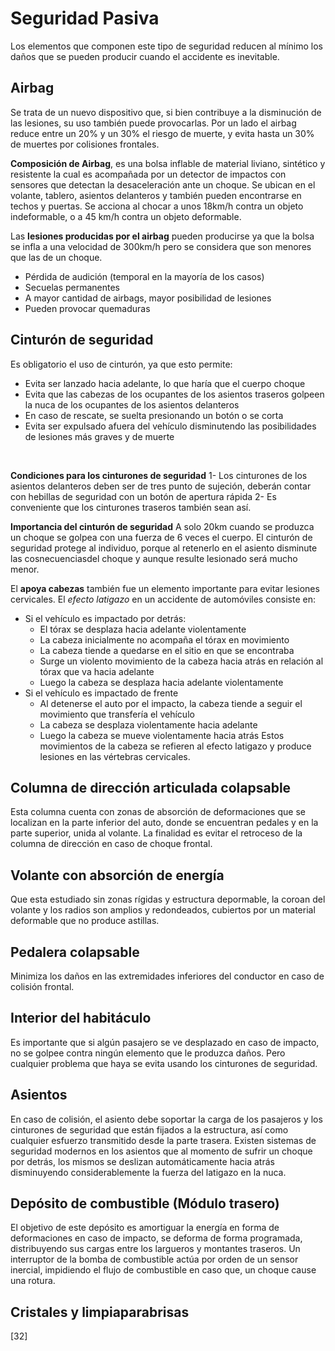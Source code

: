 # Seguridad Pasiva
Los elementos que componen este tipo de seguridad reducen al mínimo los daños que se pueden producir cuando el accidente es inevitable.

## Airbag
Se trata de un nuevo dispositivo que, si bien contribuye a la disminución de las lesiones, su uso también puede provocarlas.
Por un lado el airbag reduce entre un 20% y un 30% el riesgo de muerte, y evita hasta un 30% de muertes por colisiones frontales.
<br>

**Composición de Airbag**, es una bolsa inflable de material liviano, sintético y resistente la cual es acompañada por un detector de impactos con sensores que detectan la desaceleración ante un choque.
Se ubican en el volante, tablero, asientos delanteros y también pueden encontrarse en techos y puertas.
Se acciona al chocar a unos 18km/h contra un objeto indeformable, o a 45 km/h contra un objeto deformable.
<br>

Las **lesiones producidas por el airbag** pueden producirse ya que la bolsa se infla a una velocidad de 300km/h pero se considera que son menores que las de un choque.
- Pérdida de audición (temporal en la mayoría de los casos)
- Secuelas permanentes
- A mayor cantidad de airbags, mayor posibilidad de lesiones
- Pueden provocar quemaduras

## Cinturón de seguridad
Es obligatorio el uso de cinturón, ya que esto permite:
- Evita ser lanzado hacia adelante, lo que haría que el cuerpo choque
- Evita que las cabezas de los ocupantes de los asientos traseros golpeen la nuca de los ocupantes de los asientos delanteros
- En caso de rescate, se suelta presionando un botón o se corta
- Evita ser expulsado afuera del vehículo disminutendo las posibilidades de lesiones más graves y de muerte
<br>

**Condiciones para los cinturones de seguridad**
1- Los cinturones de los asientos delanteros deben ser de tres punto de sujeción, deberán contar con hebillas de seguridad con un botón de apertura rápida
2- Es conveniente que los cinturones traseros también sean así.
<br>

**Importancia del cinturón de seguridad**
A solo 20km cuando se produzca un choque se golpea con una fuerza de 6 veces el cuerpo.
El cinturón de seguridad protege al individuo, porque al retenerlo en el asiento disminute las cosnecuenciasdel choque y aunque resulte lesionado será mucho menor.
<br>

El **apoya cabezas** también fue un elemento importante para evitar lesiones cervicales.
El _efecto latigazo_ en un accidente de automóviles consiste en:
- Si el vehículo es impactado por detrás:
    - El tórax se desplaza hacia adelante violentamente
    - La cabeza inicialmente no acompaña el tórax en movimiento
    - La cabeza tiende a quedarse en el sitio en que se encontraba
    - Surge un violento movimiento de la cabeza hacia atrás en relación al tórax que va hacia adelante
    - Luego la cabeza se desplaza hacia adelante violentamente
- Si el vehículo es impactado de frente
    - Al detenerse el auto por el impacto, la cabeza tiende a seguir el movimiento que transfería el vehículo
    - La cabeza se desplaza violentamente hacia adelante
    - Luego la cabeza se mueve violentamente hacia atrás
Estos movimientos de la cabeza se refieren al efecto latigazo y produce lesiones en las vértebras cervicales.

## Columna de dirección articulada colapsable
Esta columna cuenta con zonas de absorción de deformaciones que se localizan en la parte inferior del auto, donde se encuentran pedales y en la parte superior, unida al volante.
La finalidad es evitar el retroceso de la columna de dirección en caso de choque frontal.

## Volante con absorción de energía
Que esta estudiado sin zonas rígidas y estructura depormable, la coroan del volante y los radios son amplios y redondeados, cubiertos por un material deformable que no produce astillas.

## Pedalera colapsable
Minimiza los daños en las extremidades inferiores del conductor en caso de colisión frontal.

## Interior del habitáculo
Es importante que si algún pasajero se ve desplazado en caso de impacto, no se golpee contra ningún elemento que le produzca daños. Pero cualquier problema que haya se evita usando los cinturones de seguridad.

## Asientos
En caso de colisión, el asiento debe soportar la carga de los pasajeros y los cinturones de seguridad
que están fijados a la estructura, así como cualquier
esfuerzo transmitido desde la parte trasera.
Existen sistemas de seguridad modernos en los asientos que al momento de sufrir un choque por detrás, los mismos se deslizan automáticamente hacia atrás disminuyendo considerablemente la fuerza del latigazo en la nuca.

## Depósito de combustible (Módulo trasero)
El objetivo de este depósito es amortiguar la energía en forma de deformaciones en caso de impacto, se deforma de forma programada, distribuyendo sus cargas entre los largueros y montantes traseros.
Un interruptor de la bomba de combustible actúa por orden de un sensor inercial, impidiendo el flujo de combustible en caso que, un choque cause una rotura.

## Cristales y limpiaparabrisas

[32]